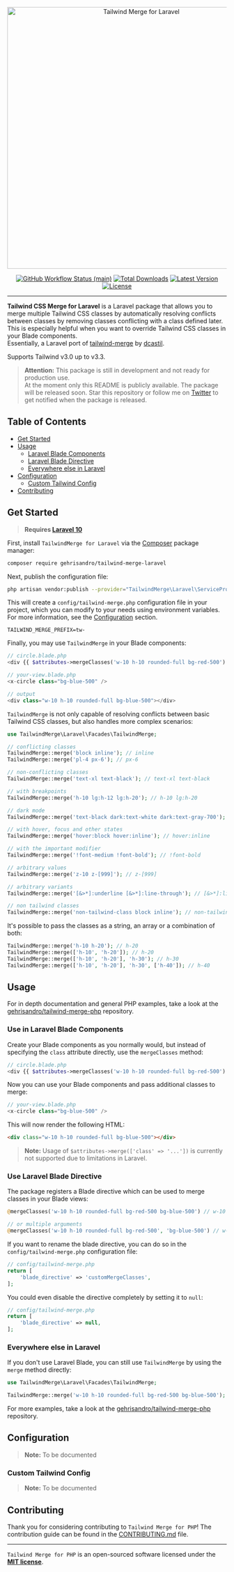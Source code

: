 <p align="center">
    <img src="https://raw.githubusercontent.com/gehrisandro/tailwind-merge-laravel/main/art/example.png" width="600" alt="Tailwind Merge for Laravel">
    <p align="center">
        <a href="https://github.com/gehrisandro/tailwind-merge-laravel/actions"><img alt="GitHub Workflow Status (main)" src="https://img.shields.io/github/actions/workflow/status/gehrisandro/tailwind-merge-laravel/tests.yml?branch=main&label=tests&style=round-square"></a>
        <a href="https://packagist.org/packages/gehrisandro/tailwind-merge-laravel"><img alt="Total Downloads" src="https://img.shields.io/packagist/dt/gehrisandro/tailwind-merge-laravel"></a>
        <a href="https://packagist.org/packages/gehrisandro/tailwind-merge-laravel"><img alt="Latest Version" src="https://img.shields.io/packagist/v/gehrisandro/tailwind-merge-laravel"></a>
        <a href="https://packagist.org/packages/gehrisandro/tailwind-merge-laravel"><img alt="License" src="https://img.shields.io/github/license/gehrisandro/tailwind-merge-laravel"></a>
    </p>
</p>

------

**Tailwind CSS Merge for Laravel** is a Laravel package that allows you to merge multiple Tailwind CSS classes by automatically resolving conflicts between classes by removing classes conflicting with a class defined later. This is especially helpful when you want to override Tailwind CSS classes in your Blade components. \
Essentially, a Laravel port of [tailwind-merge](https://github.com/dcastil/tailwind-merge) by [dcastil](https://github.com/dcastil).

Supports Tailwind v3.0 up to v3.3.

> **Attention:** This package is still in development and not ready for production use. \
> At the moment only this README is publicly available. The package will be released soon.
> Star this repository or follow me on [Twitter](https://twitter.com/gehrisandro) to get notified when the package is released.

## Table of Contents
- [Get Started](#get-started)
- [Usage](#usage)
  - [Laravel Blade Components](#use-in-laravel-blade-components)
  - [Laravel Blade Directive](#use-laravel-blade-directive)
  - [Everywhere else in Laravel](#everywhere-else-in-laravel)
- [Configuration](#configuration)
  - [Custom Tailwind Config](#custom-tailwind-config)
- [Contributing](#contributing)

## Get Started
> **Requires [Laravel 10](https://github.com/laravel/laravel)**

First, install `TailwindMerge for Laravel` via the [Composer](https://getcomposer.org/) package manager:

```bash
composer require gehrisandro/tailwind-merge-laravel
```

Next, publish the configuration file:

```bash
php artisan vendor:publish --provider="TailwindMerge\Laravel\ServiceProvider"
```

This will create a `config/tailwind-merge.php` configuration file in your project, which you can modify to your needs
using environment variables. For more information, see the [Configuration](#configuration) section.

```env
TAILWIND_MERGE_PREFIX=tw-
```

Finally, you may use `TailwindMerge` in your Blade components:

```php
// circle.blade.php
<div {{ $attributes->mergeClasses('w-10 h-10 rounded-full bg-red-500') }}></div>

// your-view.blade.php
<x-circle class="bg-blue-500" />

// output
<div class="w-10 h-10 rounded-full bg-blue-500"></div>
```

`TailwindMerge` is not only capable of resolving conflicts between basic Tailwind CSS classes, but also handles more complex scenarios:

```php
use TailwindMerge\Laravel\Facades\TailwindMerge;

// conflicting classes
TailwindMerge::merge('block inline'); // inline
TailwindMerge::merge('pl-4 px-6'); // px-6

// non-conflicting classes
TailwindMerge::merge('text-xl text-black'); // text-xl text-black

// with breakpoints
TailwindMerge::merge('h-10 lg:h-12 lg:h-20'); // h-10 lg:h-20

// dark mode
TailwindMerge::merge('text-black dark:text-white dark:text-gray-700'); // text-black dark:text-gray-700

// with hover, focus and other states
TailwindMerge::merge('hover:block hover:inline'); // hover:inline

// with the important modifier
TailwindMerge::merge('!font-medium !font-bold'); // !font-bold

// arbitrary values
TailwindMerge::merge('z-10 z-[999]'); // z-[999] 

// arbitrary variants
TailwindMerge::merge('[&>*]:underline [&>*]:line-through'); // [&>*]:line-through

// non tailwind classes
TailwindMerge::merge('non-tailwind-class block inline'); // non-tailwind-class inline 
```

It's possible to pass the classes as a string, an array or a combination of both:

```php
TailwindMerge::merge('h-10 h-20'); // h-20
TailwindMerge::merge(['h-10', 'h-20']); // h-20
TailwindMerge::merge(['h-10', 'h-20'], 'h-30'); // h-30
TailwindMerge::merge(['h-10', 'h-20'], 'h-30', ['h-40']); // h-40
```

## Usage

For in depth documentation and general PHP examples, take a look at the [gehrisandro/tailwind-merge-php](https://github.com/gehrisandro/tailwind-merge-php) repository.

### Use in Laravel Blade Components

Create your Blade components as you normally would, but instead of specifying the `class` attribute directly, use the `mergeClasses` method:

```php
// circle.blade.php
<div {{ $attributes->mergeClasses('w-10 h-10 rounded-full bg-red-500') }}></div>
```

Now you can use your Blade components and pass additional classes to merge:

```php
// your-view.blade.php
<x-circle class="bg-blue-500" />
```

This will now render the following HTML:

```html
<div class="w-10 h-10 rounded-full bg-blue-500"></div>
```

> **Note:** Usage of `$attributes->merge(['class' => '...'])` is currently not supported due to limitations in Laravel.

### Use Laravel Blade Directive
The package registers a Blade directive which can be used to merge classes in your Blade views:

```php
@mergeClasses('w-10 h-10 rounded-full bg-red-500 bg-blue-500') // w-10 h-10 rounded-full bg-blue-500

// or multiple arguments
@mergeClasses('w-10 h-10 rounded-full bg-red-500', 'bg-blue-500') // w-10 h-10 rounded-full bg-blue-500
```

If you want to rename the blade directive, you can do so in the `config/tailwind-merge.php` configuration file:

```php
// config/tailwind-merge.php
return [
    'blade_directive' => 'customMergeClasses',
];
```

You could even disable the directive completely by setting it to `null`:

```php
// config/tailwind-merge.php
return [
    'blade_directive' => null,
];
```

### Everywhere else in Laravel
If you don't use Laravel Blade, you can still use `TailwindMerge` by using the `merge` method directly:

```php
use TailwindMerge\Laravel\Facades\TailwindMerge;

TailwindMerge::merge('w-10 h-10 rounded-full bg-red-500 bg-blue-500'); // w-10 h-10 rounded-full bg-blue-500
```

For more examples, take a look at the [gehrisandro/tailwind-merge-php](https://github.com/gehrisandro/tailwind-merge-php) repository.

## Configuration

> **Note:** To be documented

### Custom Tailwind Config

> **Note:** To be documented

## Contributing

Thank you for considering contributing to `Tailwind Merge for PHP`! The contribution guide can be found in the [CONTRIBUTING.md](CONTRIBUTING.md) file.


---

`Tailwind Merge for PHP` is an open-sourced software licensed under the **[MIT license](https://opensource.org/licenses/MIT)**.


